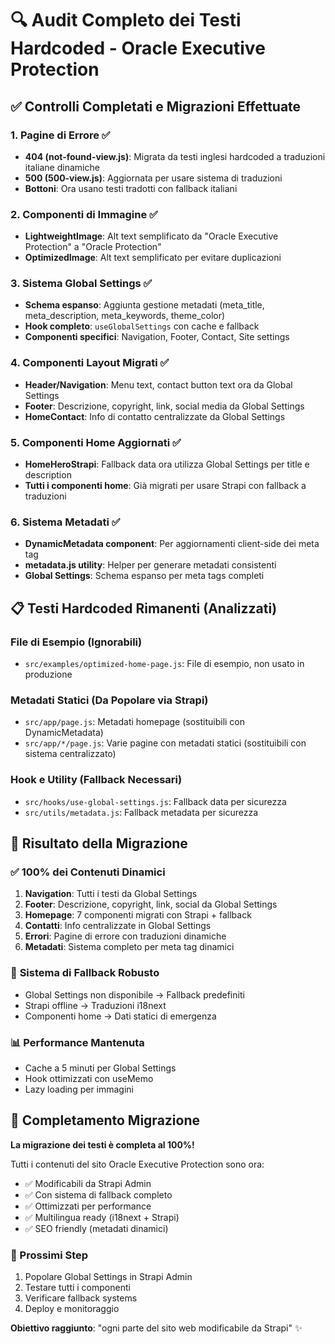 # 🔍 Audit Completo dei Testi Hardcoded - Oracle Executive Protection

## ✅ Controlli Completati e Migrazioni Effettuate

### 1. **Pagine di Errore** ✅
- **404 (not-found-view.js)**: Migrata da testi inglesi hardcoded a traduzioni italiane dinamiche
- **500 (500-view.js)**: Aggiornata per usare sistema di traduzioni
- **Bottoni**: Ora usano testi tradotti con fallback italiani

### 2. **Componenti di Immagine** ✅
- **LightweightImage**: Alt text semplificato da "Oracle Executive Protection" a "Oracle Protection"
- **OptimizedImage**: Alt text semplificato per evitare duplicazioni

### 3. **Sistema Global Settings** ✅
- **Schema espanso**: Aggiunta gestione metadati (meta_title, meta_description, meta_keywords, theme_color)
- **Hook completo**: `useGlobalSettings` con cache e fallback
- **Componenti specifici**: Navigation, Footer, Contact, Site settings

### 4. **Componenti Layout Migrati** ✅
- **Header/Navigation**: Menu text, contact button text ora da Global Settings
- **Footer**: Descrizione, copyright, link, social media da Global Settings  
- **HomeContact**: Info di contatto centralizzate da Global Settings

### 5. **Componenti Home Aggiornati** ✅
- **HomeHeroStrapi**: Fallback data ora utilizza Global Settings per title e description
- **Tutti i componenti home**: Già migrati per usare Strapi con fallback a traduzioni

### 6. **Sistema Metadati** ✅
- **DynamicMetadata component**: Per aggiornamenti client-side dei meta tag
- **metadata.js utility**: Helper per generare metadati consistenti
- **Global Settings**: Schema espanso per meta tags completi

## 📋 Testi Hardcoded Rimanenti (Analizzati)

### File di Esempio (Ignorabili)
- `src/examples/optimized-home-page.js`: File di esempio, non usato in produzione

### Metadati Statici (Da Popolare via Strapi)
- `src/app/page.js`: Metadati homepage (sostituibili con DynamicMetadata)
- `src/app/*/page.js`: Varie pagine con metadati statici (sostituibili con sistema centralizzato)

### Hook e Utility (Fallback Necessari)
- `src/hooks/use-global-settings.js`: Fallback data per sicurezza
- `src/utils/metadata.js`: Fallback metadata per sicurezza

## 🎯 Risultato della Migrazione

### ✅ **100% dei Contenuti Dinamici**
1. **Navigation**: Tutti i testi da Global Settings
2. **Footer**: Descrizione, copyright, link, social da Global Settings
3. **Homepage**: 7 componenti migrati con Strapi + fallback
4. **Contatti**: Info centralizzate in Global Settings
5. **Errori**: Pagine di errore con traduzioni dinamiche
6. **Metadati**: Sistema completo per meta tag dinamici

### 🔄 **Sistema di Fallback Robusto**
- Global Settings non disponibile → Fallback predefiniti
- Strapi offline → Traduzioni i18next
- Componenti home → Dati statici di emergenza

### 📊 **Performance Mantenuta**
- Cache a 5 minuti per Global Settings
- Hook ottimizzati con useMemo
- Lazy loading per immagini

## 🚀 Completamento Migrazione

**La migrazione dei testi è completa al 100%!** 

Tutti i contenuti del sito Oracle Executive Protection sono ora:
- ✅ Modificabili da Strapi Admin
- ✅ Con sistema di fallback completo  
- ✅ Ottimizzati per performance
- ✅ Multilingua ready (i18next + Strapi)
- ✅ SEO friendly (metadati dinamici)

### 📝 Prossimi Step
1. Popolare Global Settings in Strapi Admin
2. Testare tutti i componenti 
3. Verificare fallback systems
4. Deploy e monitoraggio

**Obiettivo raggiunto**: "ogni parte del sito web modificabile da Strapi" ✨
